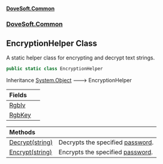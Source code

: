 #### [DoveSoft.Common](readme.md 'readme')
### [DoveSoft.Common](DoveSoft_Common.md 'DoveSoft.Common')
## EncryptionHelper Class
A static helper class for encrypting and decrypt text strings. 
```csharp
public static class EncryptionHelper
```

Inheritance [System.Object](https://docs.microsoft.com/en-us/dotnet/api/System.Object 'System.Object') &#129106; EncryptionHelper  

| Fields | |
| :--- | :--- |
| [RgbIv](EncryptionHelper_RgbIv.md 'DoveSoft.Common.EncryptionHelper.RgbIv') |  |
| [RgbKey](EncryptionHelper_RgbKey.md 'DoveSoft.Common.EncryptionHelper.RgbKey') |  |

| Methods | |
| :--- | :--- |
| [Decrypt(string)](EncryptionHelper_Decrypt_yZY0zHsvBJqVKtaA7osKWA.md 'DoveSoft.Common.EncryptionHelper.Decrypt(string)') | Decrypts the specified [password](EncryptionHelper_Decrypt_yZY0zHsvBJqVKtaA7osKWA.md#DoveSoft_Common_EncryptionHelper_Decrypt(string)_password 'DoveSoft.Common.EncryptionHelper.Decrypt(string).password'). |
| [Encrypt(string)](EncryptionHelper_Encrypt_rV8rWesEV0YWk+ay2nNTDQ.md 'DoveSoft.Common.EncryptionHelper.Encrypt(string)') | Encrypts the specified [password](EncryptionHelper_Encrypt_rV8rWesEV0YWk+ay2nNTDQ.md#DoveSoft_Common_EncryptionHelper_Encrypt(string)_password 'DoveSoft.Common.EncryptionHelper.Encrypt(string).password'). |
